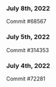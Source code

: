 ### July 8th, 2022

Commit #68567

### July 5th, 2022

Commit #314353


### July 4th, 2022

Commit #72281
